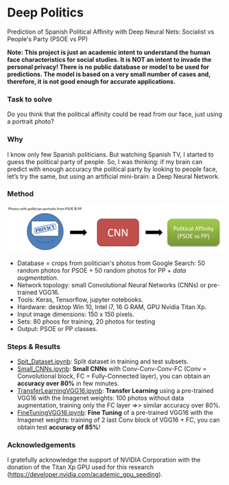 # Deep Politics
Prediction of Spanish Political Affinity with Deep Neural Nets: Socialist vs People's Party (PSOE vs PP)

**Note: This project is just an academic intent to understand the human face characteristics for social studies. It is NOT an intent to invade the personal privacy! There is no public database or model to be used for predictions. The model is based on a very small number of cases and, therefore, it is not good enough for accurate applications.**

### Task to solve

Do you think that the political affinity could be read from our face, just using a portrait photo?

### Why

I know only few Spanish politicians. But watching Spanish TV, I started to guess the political party of people. So, I was thinking: if my brain can predict with enough accuracy the political party by looking to people face, let’s try the same, but using an artificial mini-brain: a Deep Neural Network.

### Method

![Deep Politics Flow](images/CNN4Politics.png)

* Database = crops from politician's photos from Google Search: 50 random photos for PSOE + 50 random photos for PP  + *data augmentation*.
* Network topology: small Convolutional Neural Networks (CNNs) or pre-trained VGG16.
* Tools: Keras, Tensorflow, jupyter notebooks.
* Hardware: desktop Win 10, Intel i7, 16 G RAM, GPU Nvidia Titan Xp.
* Input image dimensions: 150 x 150 pixels.
* Sets: 80 phoos for training, 20 photos for testing
* Output: PSOE or PP classes.

### Steps & Results

* [Spit_Dataset.ipynb](Spit_Dataset.ipynb): Split dataset in training and test subsets.
* [Small_CNNs.ipynb](Small_CNNs.ipynb): **Small CNNs** with Conv-Conv-Conv-FC (Conv = Convolutional block, FC = Fully-Connected layer), you can obtain an **accuracy over 80%** in few minutes.
* [TransferLearningVGG16.ipynb](TransferLearningVGG16.ipynb): **Transfer Learning** using a pre-trained VGG16 with the Imagenet weights: 100 photos without data augmentation, training only the FC layer =>> similar accuracy over 80%.
* [FineTuningVGG16.ipynb](FineTuningVGG16.ipynb): **Fine Tuning** of a pre-trained VGG16 with the Imagenet weights: training of 2 last Conv block of VGG16 + FC, you can obtain test **accuracy of 85%**!

### Acknowledgements
I gratefully acknowledge the support of NVIDIA Corporation with the donation of the Titan Xp GPU used for this research (https://developer.nvidia.com/academic_gpu_seeding).
